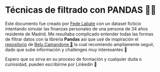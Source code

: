 # Técnicas de filtrado con PANDAS 🐼🔎

Este documento fue creado por [Fede Labate](https://www.linkedin.com/in/fhlabate/) con un dataset ficticio intentando simular las finanzas personales de una persona de 34 años residente de Madrid. 
Me resultaba complicado entender todas las formas de filtrar datos con la librería **Pandas** así que usé de inspiración el [repositorio](https://github.com/bcamandone/Python_Analisis_datos/blob/main/Filtrado%20con%20Pandas/T%C3%A9cnicas%20de%20filtrado%20de%20datos%20con%20Pandas.ipynb) de [Belu Camandone 💫](https://github.com/bcamandone) la cual recomiendo ampliamente seguir, dado que sube información y challenges muy interesantes 💖

Espero que os sirva en su proceso de formación y cualquier duda o curiosidad, pueden escribirme por Linkedin 🙌

